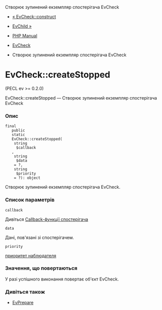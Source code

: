 Створює зупинений екземпляр спостерігача EvCheck

-   [« EvCheck::construct](evcheck.construct.html)
    
-   [EvChild »](class.evchild.html)
    
-   [PHP Manual](index.html)
    
-   [EvCheck](class.evcheck.html)
    
-   Створює зупинений екземпляр спостерігача EvCheck
    

# EvCheck::createStopped

(PECL ev >= 0.2.0)

EvCheck::createStopped — Створює зупинений екземпляр спостерігача EvCheck

### Опис

```methodsynopsis
final
   public
   static
   EvCheck::createStopped(
    string
     $callback
   , 
    string
     $data
    = ?, 
    string
     $priority
    = ?): object
```

Створює зупинений екземпляр спостерігача EvCheck.

### Список параметрів

`callback`

Дивіться [Callback-функції спостерігача](ev.watcher-callbacks.html)

`data`

Дані, пов'язані зі спостерігачем.

`priority`

[приоритет наблюдателя](class.ev.html#ev.constants.watcher-pri)

### Значення, що повертаються

У разі успішного виконання повертає об'єкт EvCheck.

### Дивіться також

-   [EvPrepare](class.evprepare.html)
